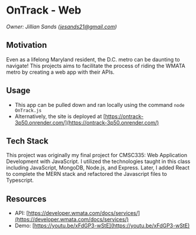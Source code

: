 # OnTrack - Web
*Owner: Jillian Sands (jesands21@gmail.com)*
## Motivation
Even as a lifelong Maryland resident, the D.C. metro can be daunting to navigate! This projects aims to facilitate the process of riding the WMATA metro by creating a web app with their APIs. 

## Usage

 - This app can be pulled down and ran locally using the command `node OnTrack.js`
 - Alternatively, the site is deployed at [https://ontrack-3p50.onrender.com/](https://ontrack-3p50.onrender.com/)

## Tech Stack 
This project was originally my final project for CMSC335: Web Application Development with JavaScript. I utilized the technologies taught in this class including JavaScript, MongoDB, Node.js, and Express. Later, I added React to complete the MERN stack and refactored the Javascript files to Typescript. 

## Resources

 - API: [https://developer.wmata.com/docs/services/](https://developer.wmata.com/docs/services/)
 - Demo: [https://youtu.be/xFdGP3-wStE](https://youtu.be/xFdGP3-wStE)